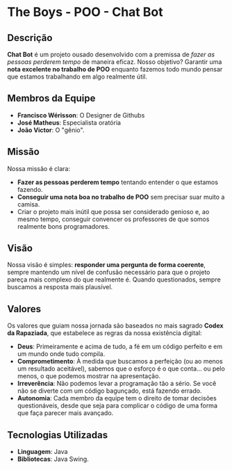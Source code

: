 # The Boys - POO - Chat Bot

## Descrição

**Chat Bot** é um projeto ousado desenvolvido com a premissa de *fazer as pessoas perderem tempo* de maneira eficaz. Nosso objetivo? Garantir uma **nota excelente no trabalho de POO** enquanto fazemos todo mundo pensar que estamos trabalhando em algo realmente útil.



## Membros da Equipe

- **Francisco Wérisson**: O Designer de Githubs 
- **José Matheus**: Especialista oratória
- **João Victor**: O "gênio".

## Missão

Nossa missão é clara:

- **Fazer as pessoas perderem tempo** tentando entender o que estamos fazendo.
- **Conseguir uma nota boa no trabalho de POO** sem precisar suar muito a camisa.
- Criar o projeto mais inútil que possa ser considerado genioso e, ao mesmo tempo, conseguir convencer os professores de que somos realmente bons programadores.

## Visão

Nossa visão é simples: **responder uma pergunta de forma coerente**, sempre mantendo um nível de confusão necessário para que o projeto pareça mais complexo do que realmente é. Quando questionados, sempre buscamos a resposta mais plausível.
## Valores

Os valores que guiam nossa jornada são baseados no mais sagrado **Codex da Rapaziada**, que estabelece as regras da nossa existência digital:

- **Deus**: Primeiramente e acima de tudo, a fé em um código perfeito e em um mundo onde tudo compila.
- **Comprometimento**: À medida que buscamos a perfeição (ou ao menos um resultado aceitável), sabemos que o esforço é o que conta… ou pelo menos, o que podemos mostrar na apresentação.
- **Irreverência**: Não podemos levar a programação tão a sério. Se você não se diverte com um código bagunçado, está fazendo errado.
- **Autonomia**: Cada membro da equipe tem o direito de tomar decisões questionáveis, desde que seja para complicar o código de uma forma que faça parecer mais avançado.

## Tecnologias Utilizadas

- **Linguagem**: Java 
- **Bibliotecas**: Java Swing.


